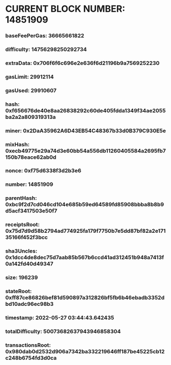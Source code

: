 # CURRENT BLOCK NUMBER: 14851909

### baseFeePerGas: 36665661822
### difficulty: 14756298250292734
### extraData: 0x706f6f6c696e2e636f6d21196b9a7569252230
### gasLimit: 29912114
### gasUsed: 29910607
### hash: 0xf656676de40e8aa26838292c60de405fdda1349f34ae2055ba2a2a809319313a
### miner: 0x2DaA35962A6D43EB54C48367b33d0B379C930E5e
### mixHash: 0xecb49775e29a74d3e60bb54a556db11260405584a2695fb7150b78eace62ab0d
### nonce: 0xf75d6338f3d2b3e6
### number: 14851909
### parentHash: 0xbc9f2d7cd046cd104e685b59ed64589fd85908bbba8b8b9d5acf3417503e50f7
### receiptsRoot: 0x75d7d9d58b2794ad774925fa179f7750b7e5dd87bf82a2e17135166f452f3bcc
### sha3Uncles: 0x1dcc4de8dec75d7aab85b567b6ccd41ad312451b948a7413f0a142fd40d49347
### size: 196239
### stateRoot: 0xff87ce86826bef81d590897a312826bf5fb6b46ebadb3352dbd10adc96ec98b3
### timestamp: 2022-05-27 03:44:43.642435
### totalDifficulty: 50073682637943946858304
### transactionsRoot: 0x980dab0d2532d906a7342ba332219646ff187be45225cb12c248b6754fd3d0ca
